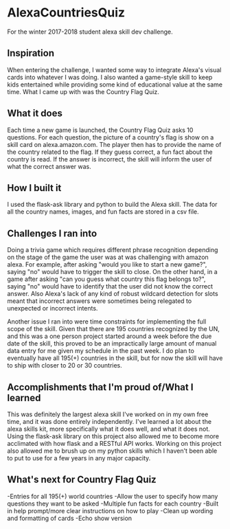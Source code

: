 # AlexaCountriesQuiz
For the winter 2017-2018 student alexa skill dev challenge.

## Inspiration
When entering the challenge, I wanted some way to integrate Alexa's visual cards into whatever I was doing. I also wanted a game-style skill to keep kids entertained while providing some kind of educational value at the same time. What I came up with was the Country Flag Quiz.

## What it does
Each time a new game is launched, the Country Flag Quiz asks 10 questions. For each question, the picture of a country's flag is show on a skill card on alexa.amazon.com. The player then has to provide the name of the country related to the flag. If they guess correct, a fun fact about the country is read. If the answer is incorrect, the skill will inform the user of what the correct answer was.

## How I built it
I used the flask-ask library and python to build the Alexa skill. The data for all the country names, images, and fun facts are stored in a csv file.

## Challenges I ran into
Doing a trivia game which requires different phrase recognition depending on the stage of the game the user was at was challenging with amazon alexa. For example, after asking "would you like to start a new game?", saying "no" would have to trigger the skill to close. On the other hand, in a game after asking "can you guess what country this flag belongs to?", saying "no" would have to identify that the user did not know the correct answer. Also Alexa's lack of any kind of robust wildcard detection for slots meant that incorrect answers were sometimes being relegated to unexpected or incorrect intents.

Another issue I ran into were time constraints for implementing the full scope of the skill. Given that there are 195 countries recognized by the UN, and this was a one person project started around a week before the due date of the skill, this proved to be an impractically large amount of manual data entry for me given my schedule in the past week. I do plan to eventually have all 195(+) countries in the skill, but for now the skill will have to ship with closer to 20 or 30 countries.

## Accomplishments that I'm proud of/What I learned
This was definitely the largest alexa skill I've worked on in my own free time, and it was done entirely independently. I've learned a lot about the alexa skills kit, more specifically what it does well, and what it does not. Using the flask-ask library on this project also allowed me to become more acclimated with how flask and a RESTful API works. Working on this project also allowed me to brush up on my python skills which I haven't been able to put to use for a few years in any major capacity.

## What's next for Country Flag Quiz
-Entries for all 195(+) world countries
-Allow the user to specify how many questions they want to be asked
-Multiple fun facts for each country
-Built in help prompt/more clear instructions on how to play
-Clean up wording and formatting of cards
-Echo show version